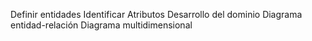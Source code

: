 Definir entidades
Identificar Atributos
Desarrollo del dominio
Diagrama entidad-relación
Diagrama multidimensional
